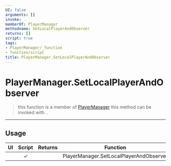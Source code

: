 ```yaml
---
UI: false
arguments: []
invoke: .
memberOf: PlayerManager
methodname: SetLocalPlayerAndObserver
returns: []
script: true
tags:
- PlayerManager/_function
- function/script
title: PlayerManager.SetLocalPlayerAndObserver
---
```

# PlayerManager.SetLocalPlayerAndObserver
> this function is a member of [PlayerManager](civ-6/lua/PlayerManager.md)
> this method can be invoked with `.`
-----
## Usage
|  UI | Script | Returns | Function | Arguments |
|:---:|:------:|-------:|:--------:|:---------|
| |✓||PlayerManager.SetLocalPlayerAndObserver||
